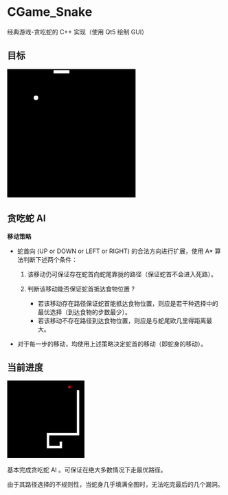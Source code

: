 # CGame_Snake

经典游戏-贪吃蛇的 C++ 实现（使用 Qt5 绘制 GUI）

## 目标

![ Snake AI ](assets/snake-ai.gif)

## 贪吃蛇 AI

**移动策略** 

- 蛇首向 (UP or DOWN or LEFT or RIGHT) 的合法方向进行扩展，使用 A\* 算法判断下述两个条件：

  1. 该移动仍可保证存在蛇首向蛇尾靠拢的路径（保证蛇首不会进入死路）。

  2. 判断该移动能否保证蛇首抵达食物位置 ? 

     - 若该移动存在路径保证蛇首能抵达食物位置，则应是若干种选择中的最优选择（到达食物的步数最少）。
     - 若该移动不存在路径到达食物位置，则应是与蛇尾欧几里得距离最大。
- 对于每一步的移动，均使用上述策略决定蛇首的移动（即蛇身的移动）。


## 当前进度

![current gif](assets/snake_ai_cur_0407.gif)

基本完成贪吃蛇 AI 。可保证在绝大多数情况下走最优路径。

由于其路径选择的不规则性，当蛇身几乎填满全图时，无法吃完最后的几个漏洞。
